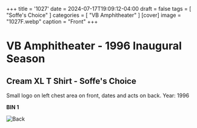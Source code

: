 +++
title = '1027'
date = 2024-07-17T19:09:12-04:00
draft = false
tags = [ "Soffe's Choice" ]
categories = [ "VB Amphitheater" ]
[cover]
image = "1027F.webp"
caption = "Front"
+++
# VB Amphitheater - 1996 Inaugural Season
## Cream XL T Shirt - Soffe's Choice

Small logo on left chest area on front, dates and acts on back. Year: 1996

**BIN 1**

![Back](/1020B.webp)
